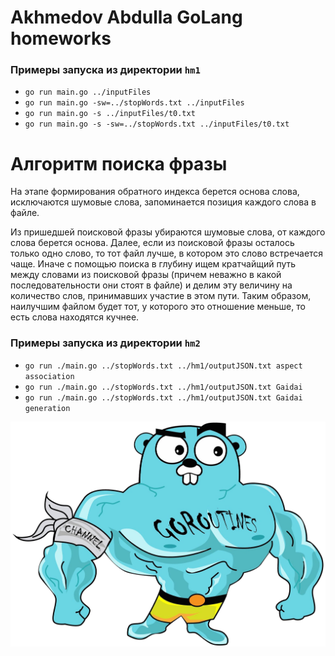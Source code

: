 # Akhmedov Abdulla GoLang homeworks

### Примеры запуска из директории `hm1`
* `go run main.go ../inputFiles`
* `go run main.go -sw=../stopWords.txt ../inputFiles`
* `go run main.go -s ../inputFiles/t0.txt`
* `go run main.go -s -sw=../stopWords.txt ../inputFiles/t0.txt`

# Алгоритм поиска фразы
На этапе формирования обратного индекса берется основа слова, исключаются
шумовые слова, запоминается позиция каждого слова в файле.

Из пришедшей поисковой фразы убираются шумовые слова, от каждого слова берется
основа. Далее, если из поисковой фразы осталось только одно слово, то
тот файл лучше, в котором это слово встречается чаще. Иначе с помощью
поиска в глубину ищем кратчайщий путь между словами из поисковой фразы
(причем неважно в какой последовательности они стоят в файле) и делим эту
величину на количество слов, принимавших участие в этом пути. Таким образом,
наилучшим файлом будет тот, у которого это отношение меньше, то есть слова находятся кучнее.

### Примеры запуска из директории `hm2`
* `go run ./main.go ../stopWords.txt ../hm1/outputJSON.txt aspect association`
* `go run ./main.go ../stopWords.txt ../hm1/outputJSON.txt Gaidai`
* `go run ./main.go ../stopWords.txt ../hm1/outputJSON.txt Gaidai generation`

![Alt text](./golang.png)